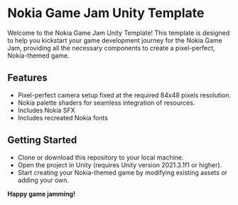 # Nokia Game Jam Unity Template
Welcome to the Nokia Game Jam Unity Template! This template is designed to help you kickstart your game development journey for the Nokia Game Jam, providing all the necessary components to create a pixel-perfect, Nokia-themed game.

## Features
- Pixel-perfect camera setup fixed at the required 84x48 pixels resolution.
- Nokia palette shaders for seamless integration of resources.
- Includes Nokia SFX 
- Includes recreated Nokia fonts

## Getting Started
- Clone or download this repository to your local machine.
- Open the project in Unity (requires Unity version 2021.3.1f1 or higher).
- Start creating your Nokia-themed game by modifying existing assets or adding your own.

**Happy game jamming!**